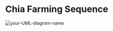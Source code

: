 # Chia Farming Sequence

![your-UML-diagram-name](http://www.plantuml.com/plantuml/png/1S7H3KCX2030LTe1Al_TXb9K4a234DT_TsznqlfpXRvcvZvVWC3RXkIiNnqEMfxisMWPiEcw33G5FoUhTp0KXuvXugFjCdq0)


